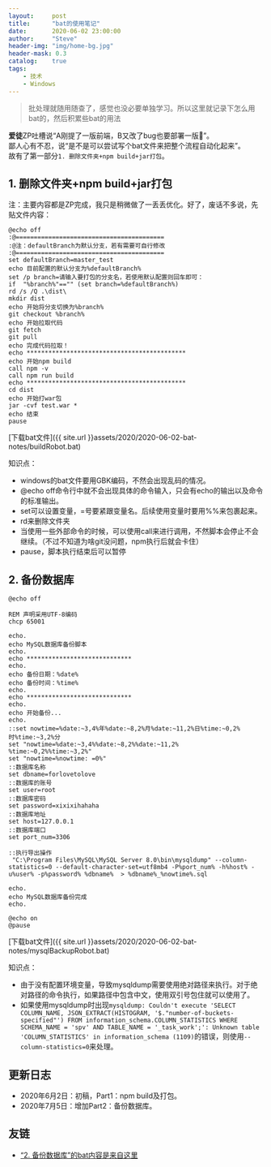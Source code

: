 ```yaml
---
layout:     post
title:      "bat的使用笔记"
date:       2020-06-02 23:00:00
author:     "Steve"
header-img: "img/home-bg.jpg"
header-mask: 0.3
catalog:    true
tags:
    - 技术
    - Windows
---
```



> 批处理就随用随查了，感觉也没必要单独学习。所以这里就记录下怎么用bat的，然后积累些bat的用法

**爱徒**ZP吐槽说“A刚提了一版前端，B又改了bug也要部署一版🤦‍”。<br>
鄙人心有不忍，说“是不是可以尝试写个bat文件来把整个流程自动化起来”。<br>
故有了第一部分`1. 删除文件夹+npm build+jar打包`。

## 1. 删除文件夹+npm build+jar打包

注：主要内容都是ZP完成，我只是稍微做了一丢丢优化。好了，废话不多说，先贴文件内容：

```
@echo off
:@=========================================
:@注：defaultBranch为默认分支，若有需要可自行修改
:@=========================================
set defaultBranch=master_test
echo 目前配置的默认分支为%defaultBranch%
set /p branch=请输入要打包的分支名，若使用默认配置则回车即可：
if  "%branch%"=="" (set branch=%defaultBranch%)
rd /s /Q .\dist\
mkdir dist
echo 开始将分支切换为%branch%
git checkout %branch%
echo 开始拉取代码
git fetch
git pull
echo 完成代码拉取！
echo ********************************************
echo 开始npm build
call npm -v
call npm run build
echo ********************************************
cd dist
echo 开始打war包
jar -cvf test.war *
echo 结束
pause
```

[下载bat文件]({{ site.url }}assets/2020/2020-06-02-bat-notes/buildRobot.bat)

知识点：
- windows的bat文件要用GBK编码，不然会出现乱码的情况。
- @echo off命令行中就不会出现具体的命令输入，只会有echo的输出以及命令的标准输出。
- set可以设置变量，=号要紧跟变量名。后续使用变量时要用%%来包裹起来。
- rd来删除文件夹
- 当使用一些外部命令的时候，可以使用call来进行调用，不然脚本会停止不会继续。（不过不知道为啥git没问题，npm执行后就会卡住）
- pause，脚本执行结束后可以暂停

## 2. 备份数据库

```
@echo off

REM 声明采用UTF-8编码
chcp 65001

echo.
echo MySQL数据库备份脚本
echo.
echo *****************************
echo.
echo 备份日期：%date%
echo 备份时间：%time%
echo.
echo *****************************
echo.
echo 开始备份...
echo.
::set nowtime=%date:~3,4%年%date:~8,2%月%date:~11,2%日%time:~0,2%时%time:~3,2%分
set "nowtime=%date:~3,4%%date:~8,2%%date:~11,2% %time:~0,2%%time:~3,2%"
set "nowtime=%nowtime: =0%"
::数据库名称
set dbname=forlovetolove
::数据库的账号
set user=root
::数据库密码
set password=xixixihahaha
::数据库地址
set host=127.0.0.1
::数据库端口
set port_num=3306

::执行导出操作
 "C:\Program Files\MySQL\MySQL Server 8.0\bin\mysqldump" --column-statistics=0 --default-character-set=utf8mb4 -P%port_num% -h%host% -u%user% -p%password% %dbname%  > %dbname%_%nowtime%.sql

echo.
echo MySQL数据库备份完成
echo.

@echo on
@pause
```

[下载bat文件]({{ site.url }}assets/2020/2020-06-02-bat-notes/mysqlBackupRobot.bat)

知识点：
- 由于没有配置环境变量，导致mysqldump需要使用绝对路径来执行。对于绝对路径的命令执行，如果路径中包含中文，使用双引号包住就可以使用了。
- 如果使用mysqldump时出现`mysqldump: Couldn't execute 'SELECT COLUMN_NAME, JSON_EXTRACT(HISTOGRAM, '$."number-of-buckets-specified"') FROM information_schema.COLUMN_STATISTICS WHERE SCHEMA_NAME = 'spv' AND TABLE_NAME = '_task_work';': Unknown table 'COLUMN_STATISTICS' in information_schema (1109)`的错误，则使用`--column-statistics=0`来处理。



## 更新日志
- 2020年6月2日：初稿，Part1：npm build及打包。
- 2020年7月5日：增加Part2：备份数据库。

## 友链
- [“2. 备份数据库”的bat内容是来自这里](https://www.cnblogs.com/-mrl/p/10775960.html)
